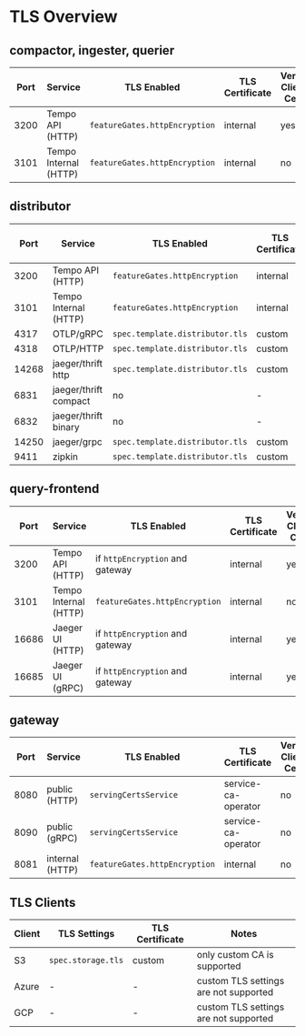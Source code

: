 # TLS Overview

## compactor, ingester, querier
Port  | Service               | TLS Enabled                     | TLS Certificate     | Verify Client Cert
----- | --------------------- | ------------------------------- | ------------------- | ------------------
3200  | Tempo API (HTTP)      | `featureGates.httpEncryption`   | internal            | yes
3101  | Tempo Internal (HTTP) | `featureGates.httpEncryption`   | internal            | no

## distributor
Port  | Service               | TLS Enabled                     | TLS Certificate     | Verify Client Cert
----- | --------------------- | ------------------------------- | ------------------- | ------------------
3200  | Tempo API (HTTP)      | `featureGates.httpEncryption`   | internal            | yes
3101  | Tempo Internal (HTTP) | `featureGates.httpEncryption`   | internal            | no
4317  | OTLP/gRPC             | `spec.template.distributor.tls` | custom              | no
4318  | OTLP/HTTP             | `spec.template.distributor.tls` | custom              | no
14268 | jaeger/thrift http    | `spec.template.distributor.tls` | custom              | no
6831  | jaeger/thrift compact | no                              | -                   | -
6832  | jaeger/thrift binary  | no                              | -                   | -
14250 | jaeger/grpc           | `spec.template.distributor.tls` | custom              | no
9411  | zipkin                | `spec.template.distributor.tls` | custom              | no

## query-frontend
Port  | Service               | TLS Enabled                     | TLS Certificate     | Verify Client Cert
----- | --------------------- | ------------------------------- | ------------------- | ------------------
3200  | Tempo API (HTTP)      | if `httpEncryption` and gateway | internal            | yes
3101  | Tempo Internal (HTTP) | `featureGates.httpEncryption`   | internal            | no
16686 | Jaeger UI (HTTP)      | if `httpEncryption` and gateway | internal            | yes
16685 | Jaeger UI (gRPC)      | if `httpEncryption` and gateway | internal            | yes

## gateway
Port  | Service               | TLS Enabled                     | TLS Certificate     | Verify Client Cert
----- | --------------------- | ------------------------------- | ------------------- | ------------------
8080  | public (HTTP)         | `servingCertsService`           | service-ca-operator | no
8090  | public (gRPC)         | `servingCertsService`           | service-ca-operator | no
8081  | internal (HTTP)       | `featureGates.httpEncryption`   | internal            | no

## TLS Clients
Client | TLS Settings       | TLS Certificate | Notes
------ | ------------------ | --------------- | -----
S3     | `spec.storage.tls` | custom          | only custom CA is supported
Azure  | -                  | -               | custom TLS settings are not supported
GCP    | -                  | -               | custom TLS settings are not supported

